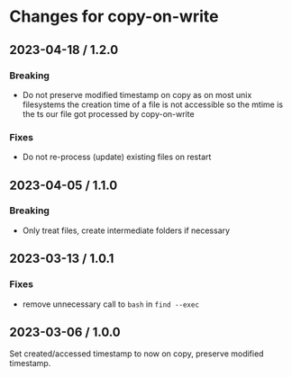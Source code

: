 # Changes for copy-on-write

## 2023-04-18 / 1.2.0

### Breaking

* Do not preserve modified timestamp on copy as on most unix filesystems the
  creation time of a file is not accessible so the mtime is the ts our file
  got processed by copy-on-write

### Fixes

* Do not re-process (update) existing files on restart

## 2023-04-05 / 1.1.0

### Breaking

* Only treat files, create intermediate folders if necessary

## 2023-03-13 / 1.0.1

### Fixes

* remove unnecessary call to `bash` in `find --exec`


## 2023-03-06 / 1.0.0

Set created/accessed timestamp to now on copy, preserve modified timestamp.